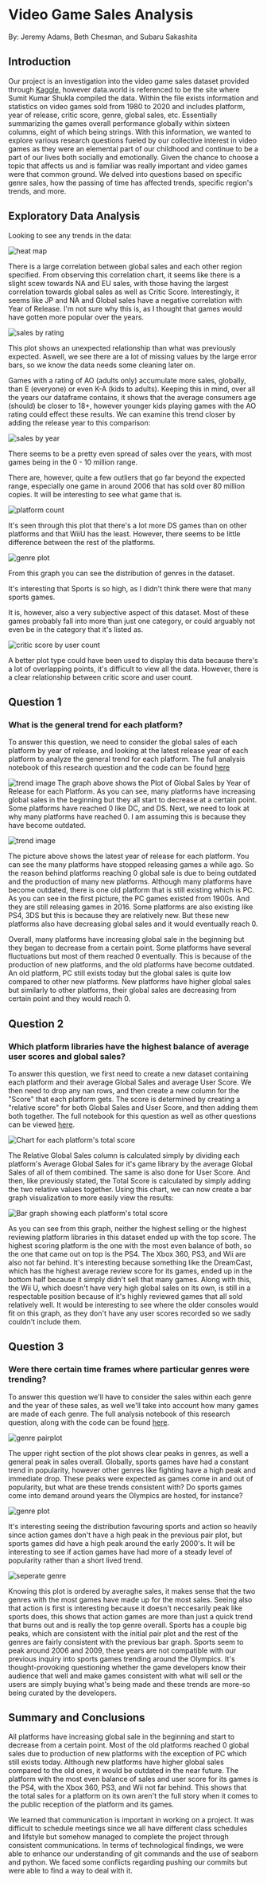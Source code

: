 # Video Game Sales Analysis
By: Jeremy Adams, Beth Chesman, and Subaru Sakashita
## Introduction
Our project is an investigation into the video game sales dataset provided through [Kaggle](https://www.kaggle.com/datasets/rishidamarla/video-game-sales), however data.world is referenced to be the site where Sumit Kumar Shukla compiled the data. Within the file exists information and statistics on video games sold from 1980 to 2020 and includes platform, year of release, critic score, genre, global sales, etc. Essentially summarizing the games overall performance globally within sixteen columns, eight of which being strings. With this information, we wanted to explore various research questions fueled by our collective interest in video games as they were an elemental part of our childhood and continue to be a part of our lives both socially and emotionally. Given the chance to choose a topic that affects us and is familiar was really important and video games were that common ground. We delved into questions based on specific genre sales, how the passing of time has affected trends, specific region's trends, and more.

## Exploratory Data Analysis

Looking to see any trends in the data:

![heat map](images/heatmap.png)

There is a large correlation between global sales and each other region specified. From observing this correlation chart, it seems like there is a slight scew towards NA and EU sales, with those having the largest correlation towards global sales as well as Critic Score. Interestingly, it seems like JP and NA and Global sales have a negative correlation with Year of Release. I'm not sure why this is, as I thought that games would have gotten more popular over the years.


![sales by rating](images/salesxrating.png)

This plot shows an unexpected relationship than what was previously expected. Aswell, we see there are a lot of missing values by the large error bars, so we know the data needs some cleaning later on. 

Games with a rating of AO (adults only) accumulate more sales, globally, than E (everyone) or even K-A (kids to adults). Keeping this in mind, over all the years our dataframe contains, it shows that the average consumers age (should) be closer to 18+, however younger kids playing games with the AO rating could effect these results. We can examine this trend closer by adding the release year to this comparison:

![sales by year](images/salesxyear.png)

There seems to be a pretty even spread of sales over the years, with most games being in the 0 - 10 million range.

There are, however, quite a few outliers that go far beyond the expected range, especially one game in around 2006 that has sold over 80 million copies. It will be interesting to see what game that is.

![platform count](images/platform.png)

It's seen through this plot that there's a lot more DS games than on other platforms and that WiiU has the least. However, there seems to be little difference between the rest of the platforms.

![genre plot](images/genre.png)

From this graph you can see the distribution of genres in the dataset.

It's interesting that Sports is so high, as I didn't think there were that many sports games.

It is, however, also a very subjective aspect of this dataset. Most of these games probably fall into more than just one category, or could arguably not even be in the category that it's listed as.

![critic score by user count](images/criticxuser.png)

A better plot type could have been used to display this data because there's a lot of overlapping points, it's difficult to view all the data. However, there is a clear relationship between critic score and user count.

## Question 1
### What is the general trend for each platform? ###
To answer this question, we need to consider the global sales of each platform by year of release, and looking at the latest release year of each platform to analyze the general trend for each platform. The full analysis notebook of this research question and the code can be found [here](https://github.com/ubco-W2022T1-cosc301/project-group22/blob/main/notebooks/analysis1.ipynb)

![trend image](images/q1image1.png)
The graph above shows the Plot of Global Sales by Year of Release for each Platform. As you can see, many platforms have increasing global sales in the beginning but they all start to decrease at a certain point. Some platforms have reached 0 like DC, and DS. 
Next, we need to look at why many platforms have reached 0. I am assuming this is because they have become outdated. 

![trend image](images/q1image2.png)


The picture above shows the latest year of release for each platform. You can see the many platforms have stopped releasing games a while ago. So the reason behind platforms reaching 0 global sale is due to being outdated and the production of many new platforms. 
Although many platforms have become outdated, there is one old platform that is still existing which is PC. As you can see in the first picture, the PC games existed from 1900s. And they are still releasing games in 2016. Some platforms are also existing like PS4, 3DS but this is because they are relatively new. But these new platforms also have decreasing global sales and it would eventually reach 0.

Overall, many platforms have increasing global sale in the beginning but they began to decrease from a certain point. Some platforms have several fluctuations but most of them reached 0 eventually. This is because of the production of new platforms, and the old platforms have become outdated. An old platform, PC still exists today but the global sales is quite low compared to other new platforms. New platforms have higher global sales but similarly to other platforms, their global sales are decreasing from certain point and they would reach 0.


## Question 2
### Which platform libraries have the highest balance of average user scores and global sales? ###

To answer this question, we first need to create a new dataset containing each platform and their average Global Sales and average User Score.
We then need to drop any nan rows, and then create a new column for the "Score" that each platform gets. The score is determined by creating
a "relative score" for both Global Sales and User Score, and then adding them both together. The full notebook for this question as well as other questions
can be viewed [here](https://github.com/ubco-W2022T1-cosc301/project-group22/blob/main/notebooks/analysis2.ipynb).

![Chart for each platform's total score](images/totalscorechart.png)

The Relative Global Sales column is calculated simply by dividing each platform's Average Global Sales for it's game library by the average Global Sales of all of them combined. The same is also done for User Score. And then, like previously stated, the Total Score is calculated by simply adding the two relative values together.
Using this chart, we can now create a bar graph visualization to more easily view the results:

![Bar graph showing each platform's total score](images/totalscoregraph.png)

As you can see from this graph, neither the highest selling or the highest reviewing platform libraries in this dataset ended up with the top score. The highest scoring platform is the one with the most even balance of both, so the one that came out on top is the PS4. The Xbox 360, PS3, and Wii are also not far behind. It's interesting because something like the DreamCast, which has the highest average review score for its games, ended up in the bottom half because it simply didn't sell that many games. Along with this, the Wii U, which doesn't have very high global sales on its own, is still in a respectable position because of it's highly reviewed games that all sold relatively well. It would be interesting to see where the older consoles would fit on this graph, as they don't have any user scores recorded so we sadly couldn't include them.

## Question 3
### Were there certain time frames where particular genres were trending? ### 

To answer this question we'll have to consider the sales within each genre and the year of these sales, as well we'll take into account how many games are made of each genre. The full analysis notebook of this research question, along with the code can be found [here](https://github.com/ubco-W2022T1-cosc301/project-group22/blob/main/notebooks/analysis3.ipynb).

![genre pairplot](images/genrespair.png)

The upper right section of the plot shows clear peaks in genres, as well a general peak in sales overall. Globally, sports games have had a constant trend in popularity, however other genres like fighting have a high peak and immediate drop. These peaks were expected as games come in and out of popularity, but what are these trends consistent with? Do sports games come into demand around years the Olympics are hosted, for instance?

![genre plot](images/genre.png)

It's interesting seeing the distribution favouring sports and action so heavily since action games don't have a high peak in the previous pair plot, but sports games did have a high peak around the early 2000's. It will be interesting to see if action games have had more of a steady level of popularity rather than a short lived trend.

![seperate genre](images/sepgenre.png)

Knowing this plot is ordered by averaghe sales, it makes sense that the two genres with the most games have made up for the most sales. Seeing also that action is first is interesting because it doesn't neccesarily peak like sports does, this shows that action games are more than just a quick trend that burns out and is really the top genre overall. Sports has a couple big peaks, which are consistent with the initial pair plot and the rest of the genres are fairly consistent with the previous bar graph. Sports seem to peak around 2006 and 2009, these years are not compatible with our previous inquiry into sports games trending around the Olympics. It's thought-provoking questioning whether the game developers know their audience that well and make games consistent with what will sell or the users are simply buying what's being made and these trends are more-so being curated by the developers.

## Summary and Conclusions
All platforms have increasing global sale in the beginning and start to decrease from a certain point. Most of the old platforms reached 0 global sales due to production of new platforms with the exception of PC which still exists today. Although new platforms have higher global sales compared to the old ones, it would be outdated in the near future. 
The platform with the most even balance of sales and user score for its games is the PS4, with the Xbox 360, PS3, and Wii not far behind. This shows that the total sales for a platform on its own aren't the full story when it comes to the public reception of the platform and its games.

We learned that communication is important in working on a project. It was difficult to schedule meetings since we all have different class schedules and lifstyle but somehow managed to complete the project through consistent communications. In terms of technological findings, we were able to enhance our understanding of git commands and the use of seaborn and python. We faced some conflicts regarding pushing our commits but were able to find a way to deal with it.   



